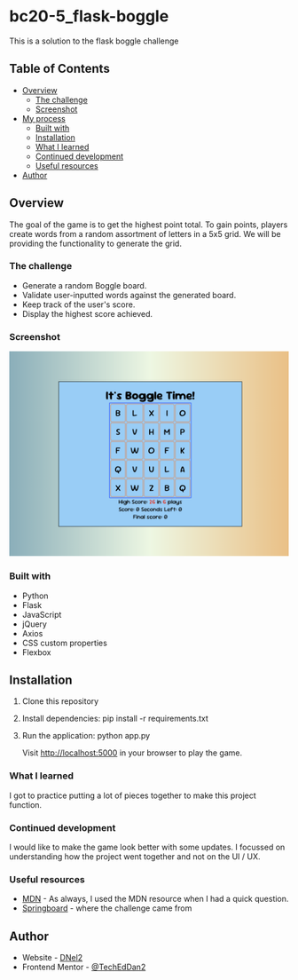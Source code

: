 # bc20-5_flask-boggle
This is a solution to the flask boggle challenge 

## Table of Contents
- [Overview](#overview)
  - [The challenge](#the-challenge)
  - [Screenshot](#screenshot)
- [My process](#my-process)
  - [Built with](#built-with)
  - [Installation](#installation)
  - [What I learned](#what-i-learned)
  - [Continued development](#continued-development)
  - [Useful resources](#useful-resources)
- [Author](#author)

## Overview
The goal of the game is to get the highest point total. To gain points, players create words from a random assortment of letters in a 5x5 grid. We will be providing the functionality to generate the grid.

### The challenge
- Generate a random Boggle board.
- Validate user-inputted words against the generated board.
- Keep track of the user's score.
- Display the highest score achieved.

### Screenshot

![](./static/Screenshot.png)

### Built with
- Python
- Flask
- JavaScript
- jQuery
- Axios
- CSS custom properties
- Flexbox

## Installation

1. Clone this repository

2. Install dependencies:
   pip install -r requirements.txt
   
3. Run the application:
   python app.py

   Visit [http://localhost:5000](http://localhost:5000) in your browser to play the game.

### What I learned

I got to practice putting a lot of pieces together to make this project function. 

### Continued development

I would like to make the game look better with some updates. I focussed on understanding how the project went together and not on the UI / UX. 

### Useful resources

- [MDN](https://developer.mozilla.org/en-US/) - As always, I used the MDN resource when I had a quick question.
- [Springboard](https://www.springboard.com/) - where the challenge came from

## Author

- Website - [DNel2](https://github.com/TechEdDan2)
- Frontend Mentor - [@TechEdDan2](https://www.frontendmentor.io/profile/TechEdDan2)

